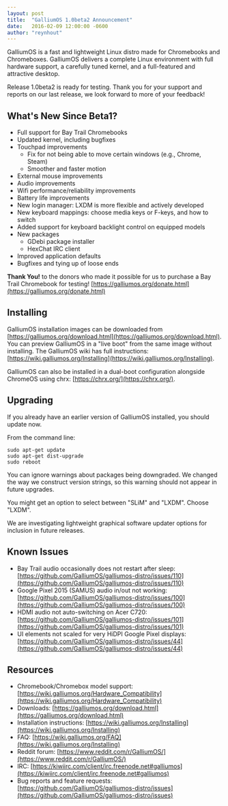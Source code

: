 ```yaml
---
layout: post
title:  "GalliumOS 1.0beta2 Announcement"
date:   2016-02-09 12:00:00 -0600
author: "reynhout"
---
```

GalliumOS is a fast and lightweight Linux distro made for Chromebooks and Chromeboxes. GalliumOS delivers a complete Linux environment with full hardware support, a carefully tuned kernel, and a full-featured and attractive desktop.

Release 1.0beta2 is ready for testing. Thank you for your support and reports on our last release, we look forward to more of your feedback!

## What's New Since Beta1?

- Full support for Bay Trail Chromebooks
- Updated kernel, including bugfixes
- Touchpad improvements
  - Fix for not being able to move certain windows (e.g., Chrome, Steam)
  - Smoother and faster motion
- External mouse improvements
- Audio improvements
- Wifi performance/reliability improvements
- Battery life improvements
- New login manager: LXDM is more flexible and actively developed
- New keyboard mappings: choose media keys or F-keys, and how to switch
- Added support for keyboard backlight control on equipped models
- New packages
  - GDebi package installer
  - HexChat IRC client
- Improved application defaults
- Bugfixes and tying up of loose ends

**Thank You!** to the donors who made it possible for us to purchase a Bay Trail Chromebook for testing! [https://galliumos.org/donate.html](https://galliumos.org/donate.html)

## Installing

GalliumOS installation images can be downloaded from [https://galliumos.org/download.html](https://galliumos.org/download.html). You can preview GalliumOS in a "live boot" from the same image without installing. The GalliumOS wiki has full instructions: [https://wiki.galliumos.org/Installing](https://wiki.galliumos.org/Installing).

GalliumOS can also be installed in a dual-boot configuration alongside ChromeOS using chrx: [https://chrx.org/](https://chrx.org/).

## Upgrading

If you already have an earlier version of GalliumOS installed, you should update now.

From the command line:

```
sudo apt-get update
sudo apt-get dist-upgrade
sudo reboot
```

You can ignore warnings about packages being downgraded. We changed the way we construct version strings, so this warning should not appear in future upgrades.

You might get an option to select between "SLiM" and "LXDM". Choose "LXDM".

We are investigating lightweight graphical software updater options for inclusion in future releases.

## Known Issues

- Bay Trail audio occasionally does not restart after sleep: [https://github.com/GalliumOS/galliumos-distro/issues/110](https://github.com/GalliumOS/galliumos-distro/issues/110)
- Google Pixel 2015 (SAMUS) audio in/out not working: [https://github.com/GalliumOS/galliumos-distro/issues/100](https://github.com/GalliumOS/galliumos-distro/issues/100)
- HDMI audio not auto-switching on Acer C720: [https://github.com/GalliumOS/galliumos-distro/issues/101](https://github.com/GalliumOS/galliumos-distro/issues/101)
- UI elements not scaled for very HiDPI Google Pixel displays: [https://github.com/GalliumOS/galliumos-distro/issues/44](https://github.com/GalliumOS/galliumos-distro/issues/44)

## Resources

- Chromebook/Chromebox model support: [https://wiki.galliumos.org/Hardware_Compatibility](https://wiki.galliumos.org/Hardware_Compatibility)
- Downloads: [https://galliumos.org/download.html](https://galliumos.org/download.html)
- Installation instructions: [https://wiki.galliumos.org/Installing](https://wiki.galliumos.org/Installing)
- FAQ: [https://wiki.galliumos.org/FAQ](https://wiki.galliumos.org/Installing)
- Reddit forum: [https://www.reddit.com/r/GalliumOS/](https://www.reddit.com/r/GalliumOS/)
- IRC: [https://kiwiirc.com/client/irc.freenode.net#galliumos](https://kiwiirc.com/client/irc.freenode.net#galliumos)
- Bug reports and feature requests: [https://github.com/GalliumOS/galliumos-distro/issues](https://github.com/GalliumOS/galliumos-distro/issues)
